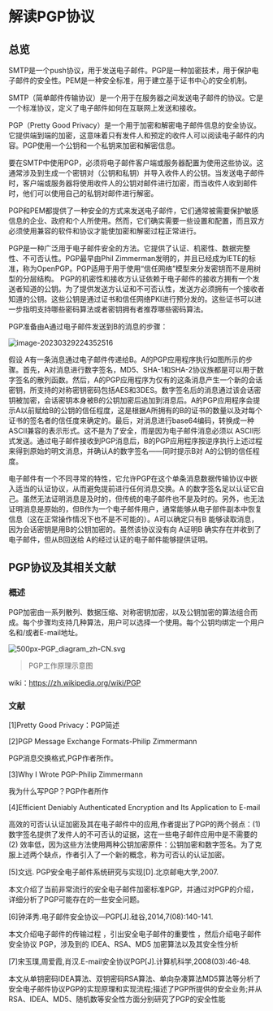 # 解读PGP协议

 

## 总览

SMTP是一个push协议，用于发送电子邮件。PGP是一种加密技术，用于保护电子邮件的安全性。PEM是一种安全标准，用于建立基于证书中心的安全机制。

SMTP（简单邮件传输协议）是一个用于在服务器之间发送电子邮件的协议。它是一个标准协议，定义了电子邮件如何在互联网上发送和接收。

PGP（Pretty Good Privacy）是一个用于加密和解密电子邮件信息的安全协议。它提供端到端的加密，这意味着只有发件人和预定的收件人可以阅读电子邮件的内容。PGP使用一个公钥和一个私钥来加密和解密信息。

要在SMTP中使用PGP，必须将电子邮件客户端或服务器配置为使用这些协议。这通常涉及到生成一个密钥对（公钥和私钥）并导入收件人的公钥。当发送电子邮件时，客户端或服务器将使用收件人的公钥对邮件进行加密，而当收件人收到邮件时，他们可以使用自己的私钥对邮件进行解密。

PGP和PEM都提供了一种安全的方式来发送电子邮件，它们通常被需要保护敏感信息的企业、政府和个人所使用。然而，它们确实需要一些设置和配置，而且双方必须使用兼容的软件和协议才能使加密和解密过程正常进行。

 PGP是一种广泛用于电子邮件安全的方法。它提供了认证、机密性、数据完整性、不可否认性。PGP最早由Phil Zimmerman发明的，并且已经成为IETE的标准，称为OpenPGP。PGP适用于用于使用“信任网络”模型来分发密钥而不是用树型的分层结构。
PGP的机密性和接收方认证依赖于电子邮件的接收方拥有一个发送者知道的公钥。为了提供发送方认证和不可否认性，发送方必须拥有一个接收者知道的公钥。这些公钥是通过证书和信任网络PKI进行预分发的。这些证书可以进一步指明支持哪些密码算法或者密钥拥有者推荐哪些密码算法。



PGP准备由A通过电子邮件发送到B的消息的步骤：

![image-20230329224352516](C:\Users\10315\AppData\Roaming\Typora\typora-user-images\image-20230329224352516.png)



假设 A有一条消息通过电子邮件传递给B。A的PGP应用程序执行如图所示的步骤。首先，A对消息进行数字签名，MD5、SHA-1和SHA-2协议族都是可以用于数字签名的散列函数。然后，A的PGP应用程序为仅有的这条消息产生一个新的会话密钥，所支持的对称密钥密码包括AES和3DES。数字签名后的消息通过该会话密钥被加密，会话密钥本身被B的公钥加密后追加到消息后。A的PGP应用程序会提示A以前赋给B的公钥的信任程度，这是根据A所拥有的B的证书的数量以及对每个证书的签名者的信任度来确定的。最后，对消息进行base64编码，转换成一种ASCII兼容的表示形式。这不是为了安全，而是因为电子邮件消息必须以 ASCII形式发送。通过电子邮件接收到PGP消息后，B的PGP应用程序按逆序执行上述过程来得到原始的明文消息，并确认A的数字签名——同时提示B对 A的公钥的信任程度。



电子邮件有一个不同寻常的特性，它允许PGP在这个单条消息数据传输协议中嵌入适当的认证协议，从而避免提前进行任何消息交换。A 的数字签名足以认证它自己。虽然无法证明消息是及时的，但传统的电子邮件也不是及时的。另外，也无法证明消息是原始的，但B作为一个电子邮件用户，通常能够从电子部件副本中恢复信息（这在正常操作情况下也不是不可能的）。A可以确定只有B 能够读取消息，因为会话密钥是用B的公钥加密的。虽然该协议没有向 A证明B 确实存在并收到了电子邮件，但从B回送给 A的经过认证的电子邮件能够提供证明。

## PGP协议及其相关文献

### 概述

PGP加密由一系列散列、数据压缩、对称密钥加密，以及公钥加密的算法组合而成。每个步骤均支持几种算法，用户可以选择一个使用。每个公钥均绑定一个用户名和/或者E-mail地址。

![500px-PGP_diagram_zh-CN.svg](C:\Users\10315\Desktop\PGP协议文献\500px-PGP_diagram_zh-CN.svg.png)

> PGP工作原理示意图



wiki：https://zh.wikipedia.org/wiki/PGP

### 文献

[1]Pretty Good Privacy：PGP简述

[2]PGP Message Exchange Formats-Philip Zimmermann

PGP消息交换格式,PGP作者所作。

[3]Why I Wrote PGP-Philip Zimmermann

我为什么写PGP？PGP作者所作

[4]Efficient Deniably Authenticated Encryption and Its Application to E-mail

高效的可否认认证加密及其在电子邮件中的应用,作者提出了PGP的两个弱点：(1) 数字签名提供了发件人的不可否认的证据，这在一些电子邮件应用中是不需要的(2) 效率低，因为这些方法使用两种公钥加密原件：公钥加密和数字签名。为了克服上述两个缺点，作者引入了一个新的概念，称为可否认的认证加密。

[5]文远. PGP安全电子邮件系统研究与实现[D].北京邮电大学,2007.

本文介绍了当前非常流行的安全电子邮件加密标准PGP，并通过对PGP的介绍，详细分析了PGP可能存在的一些安全问题。

[6]钟泽秀.电子邮件安全协议—PGP[J].硅谷,2014,7(08):140-141.

本文介绍电子邮件的传输过程 ，引出安全电子邮件的重要性 ，然后介绍电子邮件安全协议 PGP，涉及到的 IDEA、RSA、MD5 加密算法以及其安全性分析

[7]宋玉璞,周爱霞,肖汉.E-mail安全协议PGP[J].计算机科学,2008(03):46-48.

本文从单钥密码IDEA算法、双钥密码RSA算法、单向杂凑算法MD5算法等分析了安全电子邮件协议PGP的实现原理和实现流程;描述了PGP所提供的安全业务;并从RSA、IDEA、MD5、随机数等安全性方面分别研究了PGP的安全性能



  
